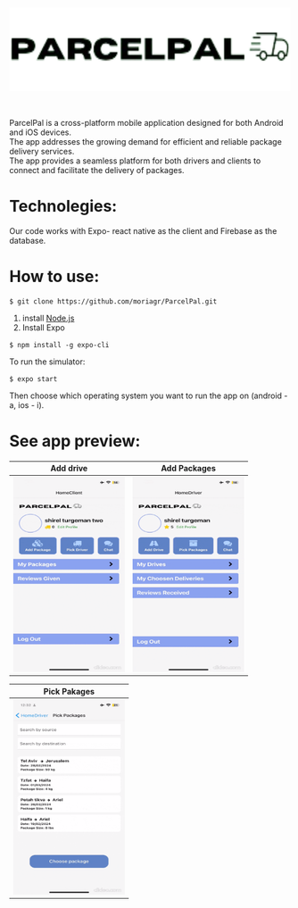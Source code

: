 <p>&nbsp;</p>
<p align="center">
 <img width="800" height="150" src = https://github.com/moriagr/ParcelPal/blob/main/assets/ParcelPal.png
</p>
<p>&nbsp;</p>

ParcelPal is a cross-platform mobile application designed for both Android and iOS devices.<br>
The app addresses the growing demand for efficient and reliable package delivery services.<br>
The app provides a seamless platform for both drivers and clients to connect and facilitate the delivery of packages.<br>

# Technolegies:
Our code works with Expo- react native as the client and Firebase as the database.
# How to use:
```
$ git clone https://github.com/moriagr/ParcelPal.git
```
1. install [Node.js](https://nodejs.org/en) <br>
2. Install Expo
```
$ npm install -g expo-cli
```
To run the simulator:
```
$ expo start
```
Then choose which operating system you want to run the app on (android - a, ios - i). <br>

# See app preview:
| Add drive| Add Packages|
| -- | -- |
|<img width="200" height="350" src="https://github.com/moriagr/ParcelPal/blob/main/assets/gifmk7843.gif"> <br>| <img width="200" height="350" src="https://github.com/moriagr/ParcelPal/blob/main/assets/gifmk8879.gif?raw=true"><br> |

| Pick Pakages|
| -- |
|<img width="200" height="350" src="https://github.com/moriagr/ParcelPal/blob/main/assets/gifmk5084.gif"> <br> |
